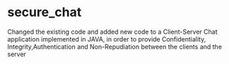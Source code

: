 # secure_chat
Changed the existing code and added new code to a Client-Server Chat application implemented in JAVA, in order to provide Confidentiality, Integrity,Authentication and Non-Repudiation between the clients and the server
